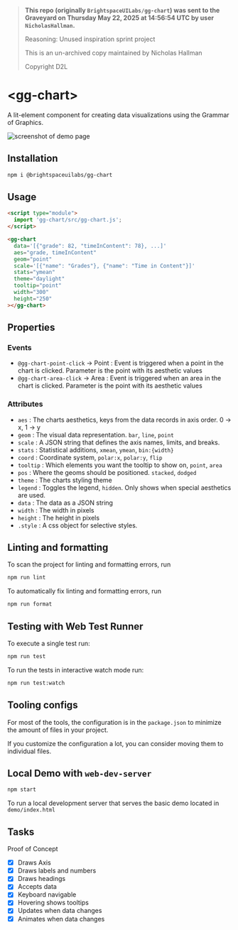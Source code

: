 > **This repo (originally `BrightspaceUILabs/gg-chart`) was sent to the Graveyard on Thursday May 22, 2025 at 14:56:54 UTC by user `NicholasHallman`.**
>
> Reasoning: Unused inspiration sprint project
> 
> This is an un-archived copy maintained by Nicholas Hallman
> 
> Copyright D2L


# \<gg-chart>

A lit-element component for creating data visualizations using the Grammar of Graphics.

![screenshot of demo page](docs/all-charts.png)

## Installation

```bash
npm i @brightspaceuilabs/gg-chart
```

## Usage

```html
<script type="module">
  import 'gg-chart/src/gg-chart.js';
</script>

<gg-chart
  data='[{"grade": 82, "timeInContent": 78}, ...]'
  aes="grade, timeInContent"
  geom="point"
  scale='[{"name": "Grades"}, {"name": "Time in Content"}]'
  stats="ymean"
  theme="daylight"
  tooltip="point"
  width="300"
  height="250"
></gg-chart>
```

## Properties

### Events

- `@gg-chart-point-click` -> Point : Event is triggered when a point in the chart is clicked. Parameter is the point with its aesthetic values
- `@gg-chart-area-click` -> Area : Event is triggered when an area in the chart is clicked. Parameter is the point with its aesthetic values

### Attributes

- `aes` : The charts aesthetics, keys from the data records in axis order. 0 -> x, 1 -> y
- `geom` : The visual data representation. `bar`, `line`, `point`
- `scale` : A JSON string that defines the axis names, limits, and breaks.
- `stats` : Statistical additions, `xmean`, `ymean`, `bin:{width}`
- `coord` : Coordinate system, `polar:x`, `polar:y`, `flip`
- `tooltip` : Which elements you want the tooltip to show on, `point`, `area` 
- `pos` : Where the geoms should be positioned. `stacked`, `dodged`
- `theme` : The charts styling theme 
- `legend` : Toggles the legend, `hidden`. Only shows when special aesthetics are used.
- `data` : The data as a JSON string
- `width` : The width in pixels
- `height` : The height in pixels
- `.style` : A css object for selective styles.


## Linting and formatting

To scan the project for linting and formatting errors, run

```bash
npm run lint
```

To automatically fix linting and formatting errors, run

```bash
npm run format
```

## Testing with Web Test Runner

To execute a single test run:

```bash
npm run test
```

To run the tests in interactive watch mode run:

```bash
npm run test:watch
```


## Tooling configs

For most of the tools, the configuration is in the `package.json` to minimize the amount of files in your project.

If you customize the configuration a lot, you can consider moving them to individual files.

## Local Demo with `web-dev-server`

```bash
npm start
```

To run a local development server that serves the basic demo located in `demo/index.html`

## Tasks
Proof of Concept
- [x] Draws Axis
- [x] Draws labels and numbers
- [x] Draws headings
- [x] Accepts data
- [x] Keyboard navigable
- [x] Hovering shows tooltips
- [x] Updates when data changes
- [x] Animates when data changes
